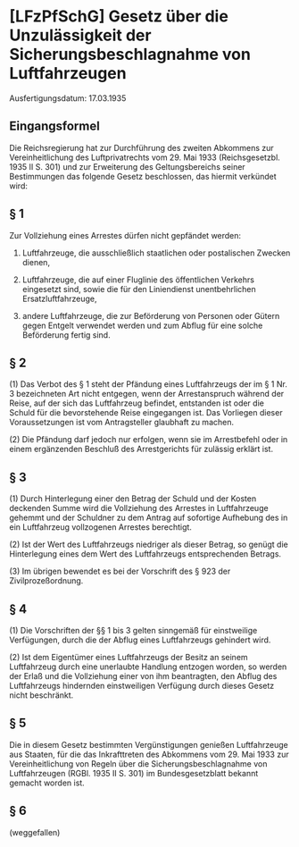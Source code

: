 # [LFzPfSchG] Gesetz über die Unzulässigkeit der Sicherungsbeschlagnahme von Luftfahrzeugen

Ausfertigungsdatum: 17.03.1935

 

## Eingangsformel

Die Reichsregierung hat zur Durchführung des zweiten Abkommens zur Vereinheitlichung des Luftprivatrechts vom 29. Mai 1933 (Reichsgesetzbl. 1935 II S. 301) und zur Erweiterung des Geltungsbereichs seiner Bestimmungen das folgende Gesetz beschlossen, das hiermit verkündet wird:


## § 1

Zur Vollziehung eines Arrestes dürfen nicht gepfändet werden:

1. Luftfahrzeuge, die ausschließlich staatlichen oder postalischen Zwecken dienen,

2. Luftfahrzeuge, die auf einer Fluglinie des öffentlichen Verkehrs eingesetzt sind, sowie die für den Liniendienst unentbehrlichen Ersatzluftfahrzeuge,

3. andere Luftfahrzeuge, die zur Beförderung von Personen oder Gütern gegen Entgelt verwendet werden und zum Abflug für eine solche Beförderung fertig sind.


## § 2

(1) Das Verbot des § 1 steht der Pfändung eines Luftfahrzeugs der im § 1 Nr. 3 bezeichneten Art nicht entgegen, wenn der Arrestanspruch während der Reise, auf der sich das Luftfahrzeug befindet, entstanden ist oder die Schuld für die bevorstehende Reise eingegangen ist. Das Vorliegen dieser Voraussetzungen ist vom Antragsteller glaubhaft zu machen.

(2) Die Pfändung darf jedoch nur erfolgen, wenn sie im Arrestbefehl oder in einem ergänzenden Beschluß des Arrestgerichts für zulässig erklärt ist.


## § 3

(1) Durch Hinterlegung einer den Betrag der Schuld und der Kosten deckenden Summe wird die Vollziehung des Arrestes in Luftfahrzeuge gehemmt und der Schuldner zu dem Antrag auf sofortige Aufhebung des in ein Luftfahrzeug vollzogenen Arrestes berechtigt.

(2) Ist der Wert des Luftfahrzeugs niedriger als dieser Betrag, so genügt die Hinterlegung eines dem Wert des Luftfahrzeugs entsprechenden Betrags.

(3) Im übrigen bewendet es bei der Vorschrift des § 923 der Zivilprozeßordnung.


## § 4

(1) Die Vorschriften der §§ 1 bis 3 gelten sinngemäß für einstweilige Verfügungen, durch die der Abflug eines Luftfahrzeugs gehindert wird.

(2) Ist dem Eigentümer eines Luftfahrzeugs der Besitz an seinem Luftfahrzeug durch eine unerlaubte Handlung entzogen worden, so werden der Erlaß und die Vollziehung einer von ihm beantragten, den Abflug des Luftfahrzeugs hindernden einstweiligen Verfügung durch dieses Gesetz nicht beschränkt.


## § 5

Die in diesem Gesetz bestimmten Vergünstigungen genießen Luftfahrzeuge aus Staaten, für die das Inkrafttreten des Abkommens vom 29. Mai 1933 zur Vereinheitlichung von Regeln über die Sicherungsbeschlagnahme von Luftfahrzeugen (RGBl. 1935 II S. 301) im Bundesgesetzblatt bekannt gemacht worden ist.


## § 6

(weggefallen)
